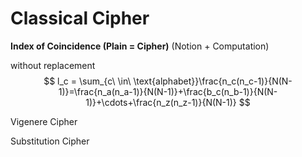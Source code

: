 
# Classical Cipher

**Index of Coincidence (Plain = Cipher)** (Notion + Computation)

without replacement
$$
l_c = \sum_{c\ \in\ \text{alphabet}}\frac{n_c(n_c-1)}{N(N-1)}=\frac{n_a(n_a-1)}{N(N-1)}+\frac{b_c(n_b-1)}{N(N-1)}+\cdots+\frac{n_z(n_z-1)}{N(N-1)}
$$




Vigenere Cipher

Substitution Cipher